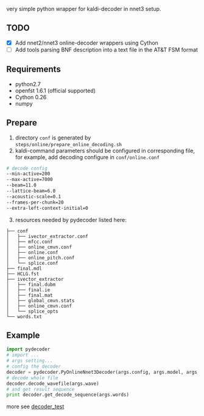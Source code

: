 very simple python wrapper for kaldi-decoder in nnet3 setup.

## TODO
- [x] Add nnet2/nnet3 online-decoder wrappers using Cython 
- [ ] Add tools parsing BNF description into a text file in the AT&T FSM format

## Requirements
* python2.7
* openfst 1.6.1 (official supported)
* Cython 0.26
* numpy

## Prepare
1. directory `conf` is generated by `steps/online/prepare_online_decoding.sh`
2. kaldi-command parameters should be configured in corresponding file, for example, add decoding configure in `conf/online.conf`
```bash
# decode config
--min-active=200 
--max-active=7000 
--beam=11.0 
--lattice-beam=6.0 
--acoustic-scale=0.1
--frames-per-chunk=20 
--extra-left-context-initial=0
```

3. resources needed by pydecoder listed here:
```
├── conf
│   ├── ivector_extractor.conf
│   ├── mfcc.conf
│   ├── online_cmvn.conf
│   ├── online.conf
│   ├── online_pitch.conf
│   └── splice.conf
├── final.mdl
├── HCLG.fst
├── ivector_extractor
│   ├── final.dubm
│   ├── final.ie
│   ├── final.mat
│   ├── global_cmvn.stats
│   ├── online_cmvn.conf
│   └── splice_opts
└── words.txt
```

## Example
```python
import pydecoder
# import ...
# args setting...
# config the decoder
decoder = pydecoder.PyOnlineNnet3Decoder(args.config, args.model, args.graph)
# decode whole file
decoder.decode_wavefile(args.wave)
# and get result sequence
print decoder.get_decode_sequence(args.words)
```
more see [decoder_test](pywrapper/decoder_test.py)